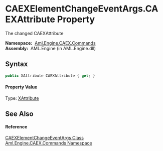 CAEXElementChangeEventArgs.CAEXAttribute Property
=================================================
The changed CAEXAttribute

  **Namespace:**  [Aml.Engine.CAEX.Commands][1]  
  **Assembly:**  AML.Engine (in AML.Engine.dll)

Syntax
------

```csharp
public XAttribute CAEXAttribute { get; }
```

#### Property Value
Type: [XAttribute][2]

See Also
--------

#### Reference
[CAEXElementChangeEventArgs Class][3]  
[Aml.Engine.CAEX.Commands Namespace][1]  

[1]: ../README.md
[2]: https://docs.microsoft.com/dotnet/api/system.xml.linq.xattribute
[3]: README.md
[4]: https://www.automationml.org
[5]: ../../icons/logoShade.png